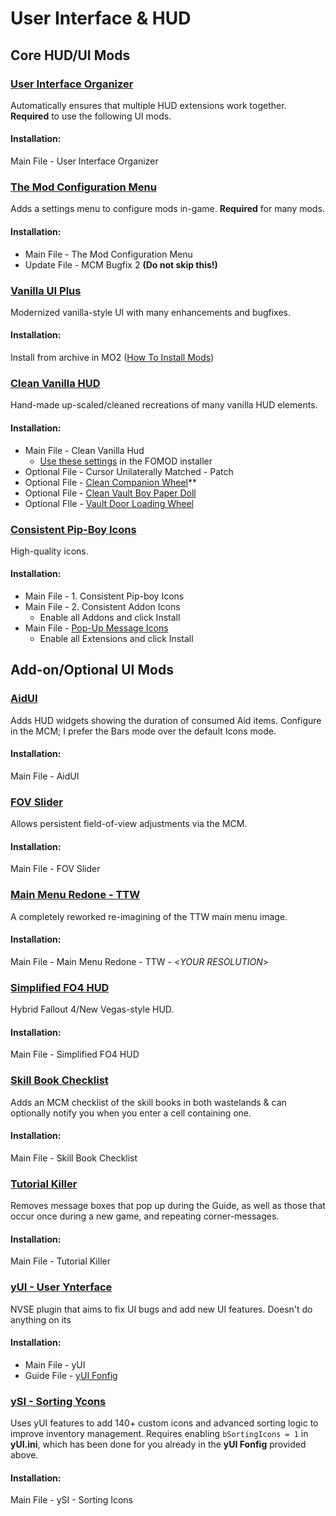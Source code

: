 ﻿# User Interface & HUD
## Core HUD/UI Mods

### [User Interface Organizer](https://www.nexusmods.com/newvegas/mods/57174)
Automatically ensures that multiple HUD extensions work together. 
**Required** to use the following UI mods.
#### Installation:
Main File - User Interface Organizer

### [The Mod Configuration Menu](https://www.nexusmods.com/newvegas/mods/42507)
Adds a settings menu to configure mods in-game. **Required** for many mods.
#### Installation:
- Main File - The Mod Configuration Menu
- Update File - MCM Bugfix 2 **(Do not skip this!)**

### [Vanilla UI Plus](./dl/Vanilla%20UI%20Plus%209.47%20-%20TTW.7z)
Modernized vanilla-style UI with many enhancements and bugfixes.
#### Installation:
Install from archive in MO2 ([How To Install Mods](mo2#how-to-install-mods))

### [Clean Vanilla HUD](https://www.nexusmods.com/newvegas/mods/70001)
Hand-made up-scaled/cleaned recreations of many vanilla HUD elements.
#### Installation:
- Main File - Clean Vanilla Hud
  - [Use these settings](./img/clean.png) in the FOMOD installer
- Optional File - Cursor Unilaterally Matched - Patch
- Optional File - [Clean Companion Wheel](https://www.nexusmods.com/newvegas/mods/70486)**
- Optional File - [Clean Vault Boy Paper Doll](https://www.nexusmods.com/newvegas/mods/76966)
- Optional FIle - [Vault Door Loading Wheel](https://www.nexusmods.com/newvegas/mods/62998)


### [Consistent Pip-Boy Icons](https://www.nexusmods.com/newvegas/mods/65046)
High-quality icons.
#### Installation:
- Main File - 1. Consistent Pip-boy Icons
- Main File - 2. Consistent Addon Icons
  - Enable all Addons and click Install
- Main File - [Pop-Up Message Icons](https://www.nexusmods.com/newvegas/mods/76516)
  - Enable all Extensions and click Install

## Add-on/Optional UI Mods

### [AidUI](https://www.nexusmods.com/newvegas/mods/77782)
Adds HUD widgets showing the duration of consumed Aid items. Configure in the MCM; 
I prefer the Bars mode over the default Icons mode.
#### Installation:
Main File - AidUI 

### [FOV Slider](https://www.nexusmods.com/newvegas/mods/55085)
Allows persistent field-of-view adjustments via the MCM.
#### Installation:
Main File - FOV Slider

### [Main Menu Redone - TTW](https://www.nexusmods.com/newvegas/mods/76352)
A completely reworked re-imagining of the TTW main menu image.
#### Installation:
Main File - Main Menu Redone - TTW - <*YOUR RESOLUTION*>

### [Simplified FO4 HUD](https://www.nexusmods.com/newvegas/mods/75634)
Hybrid Fallout 4/New Vegas-style HUD.
#### Installation:
Main File - Simplified FO4 HUD

### [Skill Book Checklist](https://eddoursul.win/mods/skill-book-checklist/)
Adds an MCM checklist of the skill books in both wastelands & can optionally 
notify you when you enter a cell containing one.
#### Installation:
Main File - Skill Book Checklist

### [Tutorial Killer](https://www.nexusmods.com/newvegas/mods/47746)
Removes message boxes that pop up during the Guide, as well as those that occur once 
during a new game, and repeating corner-messages.
#### Installation:
Main File - Tutorial Killer

### [yUI - User Ynterface](https://www.nexusmods.com/newvegas/mods/74357)
NVSE plugin that aims to fix UI bugs and add new UI features. Doesn't do anything on its

#### Installation:
- Main File - yUI
- Guide File - [yUI Fonfig](./dl/yUI%20Fonfig.7z)

### [ySI - Sorting Ycons](https://www.nexusmods.com/newvegas/mods/74358)
Uses yUI features to add 140+ custom icons and advanced sorting logic to improve inventory
management. Requires enabling `bSortingIcons = 1` in **yUI.ini**, which has been done for
you already in the **yUI Fonfig** provided above.
#### Installation:
Main File - ySI - Sorting Icons